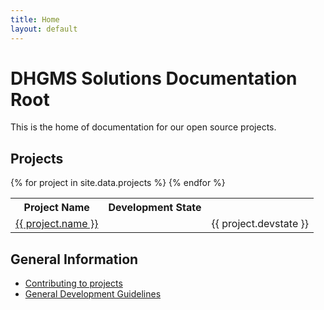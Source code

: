 ```yaml
---
title: Home
layout: default
---
```


<h1>DHGMS Solutions Documentation Root</h1>

<p>This is the home of documentation for our open source projects.</p>

<h2>Projects</h2>
<table>
<tr>
  <th>Project Name</th>
  <th>Development State</th>
</tr>
                {% for project in site.data.projects %}
                <tr>
                  <td>
                    <i class="fa fa-bookmark"><!-- --></i><a href="http://dhgms-solutions.github.io/{{ project.folder }}/" title="{{ project.title }}" lang="en" dir="ltr">
                        {{ project.name }}
                    </a>
                  <td>
                  <td>{{ project.devstate }}</td>
                </tr>
                {% endfor %}
</table>

<h2>General Information</h2>
<ul>
  <li><a href="contibuting.md">Contributing to projects</a></li>
  <li><a href="devguidelines.md">General Development Guidelines</a></li>
</ul>

